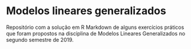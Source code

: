 # Modelos lineares generalizados

Repositório com a solução em R Markdown de alguns exercícios práticos que foram propostos na disciplina de Modelos Lineares Generalizados no segundo semestre de 2019.
